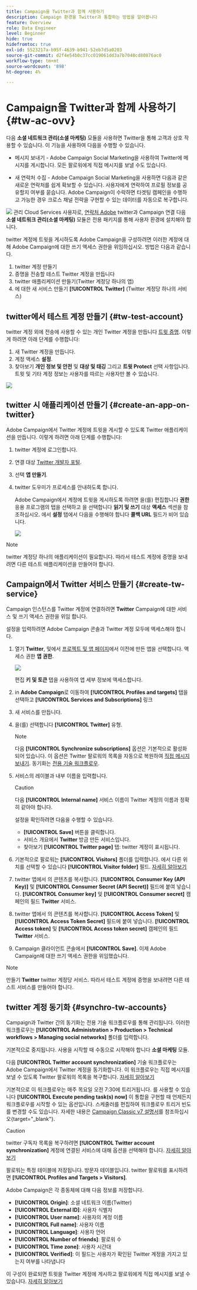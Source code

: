 ```yaml
---
title: Campaign을 Twitter과 함께 사용하기
description: Campaign 환경을 Twitter과 통합하는 방법을 알아봅니다
feature: Overview
role: Data Engineer
level: Beginner
hide: true
hidefromtoc: true
exl-id: 5523217a-b95f-4639-b941-52eb7d5a0203
source-git-commit: d2f4e54b0c37cc019061dd3a7b7048cd80876ac0
workflow-type: tm+mt
source-wordcount: '898'
ht-degree: 4%

---
```


# Campaign을 Twitter과 함께 사용하기{#tw-ac-ovv}

다음 **소셜 네트워크 관리(소셜 마케팅)** 모듈을 사용하면 Twitter을 통해 고객과 상호 작용할 수 있습니다. 이 기능을 사용하여 다음을 수행할 수 있습니다.

* 메시지 보내기 - Adobe Campaign Social Marketing을 사용하여 Twitter에 메시지를 게시합니다. 모든 팔로워에게 직접 메시지를 보낼 수도 있습니다.

* 새 연락처 수집 - Adobe Campaign Social Marketing을 사용하면 다음과 같은 새로운 연락처를 쉽게 확보할 수 있습니다. 사용자에게 연락하여 프로필 정보를 공유할지 여부를 묻습니다. Adobe Campaign이 수락하면 타겟팅 캠페인을 수행하고 가능한 경우 크로스 채널 전략을 구현할 수 있는 데이터를 자동으로 복구합니다.

![](../assets/do-not-localize/speech.png)  관리 Cloud Services 사용자로, [연락처 Adobe](../start/campaign-faq.md#support) twitter과 Campaign 연결 다음  **소셜 네트워크 관리(소셜 마케팅)** 모듈은 전용 패키지를 통해 사용자 환경에 설치해야 합니다.


twitter 계정에 트윗을 게시하도록 Adobe Campaign을 구성하려면 이러한 계정에 대해 Adobe Campaign에 대한 쓰기 액세스 권한을 위임하십시오. 방법은 다음과 같습니다.

1. twitter 계정 만들기
1. 증명을 전송할 테스트 Twitter 계정을 만듭니다
1. twitter 애플리케이션 만들기(Twitter 계정당 하나의 앱)
1. 에 대한 새 서비스 만들기 **[!UICONTROL Twitter]** (Twitter 계정당 하나의 서비스)

## twitter에서 테스트 계정 만들기 {#tw-test-account}

twitter 계정 외에 전송에 사용할 수 있는 개인 Twitter 계정을 만듭니다 [트윗 증명](../send/twitter.md#send-tw-proofs). 이렇게 하려면 아래 단계를 수행합니다:

1. 새 Twitter 계정을 만듭니다.
1. 계정 액세스  **설정**.
1. 찾아보기 **개인 정보 및 안전** 및 **대상 및 태깅** 그리고 **트윗 Protect** 선택 사항입니다. 트윗 및 기타 계정 정보는 사용자를 따르는 사용자만 볼 수 있습니다.

![](assets/social_tw_test_page.png)

## twitter 시 애플리케이션 만들기 {#create-an-app-on-twitter}

Adobe Campaign에서 Twitter 계정에 트윗을 게시할 수 있도록 Twitter 애플리케이션을 만듭니다.  이렇게 하려면 아래 단계를 수행합니다:

1. twitter 계정에 로그인합니다.
1. 연결 대상 [Twitter 개발자 포털](https://developer.twitter.com/en/apps).
1. 선택 **앱 만들기**.
1. twitter 도우미가 프로세스를 안내하도록 합니다.

   Adobe Campaign에서 계정에 트윗을 게시하도록 하려면 을(를) 편집합니다 **권한** 응용 프로그램의 탭을 선택하고 을 선택합니다 **읽기 및 쓰기** 대상 **액세스** 섹션을 참조하십시오. 에서 **설정** 탭에서 다음을 수행해야 합니다 **콜백 URL** 필드가 비어 있습니다.

   ![](assets/social_tw_app.png)

>[!NOTE]
>
>twitter 계정당 하나의 애플리케이션이 필요합니다. 따라서 테스트 계정에 증명을 보내려면 다른 테스트 애플리케이션을 만들어야 합니다.

## Campaign에서 Twitter 서비스 만들기 {#create-tw-service}

Campaign 인스턴스를 Twitter 계정에 연결하려면 **Twitter** Campaign에 대한 서비스 및 쓰기 액세스 권한을 위임 합니다.

설정을 입력하려면 Adobe Campaign 콘솔과 Twitter 계정 모두에 액세스해야 합니다.

1. 열기 **Twitter**, 및에서 [프로젝트 및 앱 페이지](https://developer.twitter.com/en/portal/projects-and-apps)에서 이전에 만든 앱을 선택합니다. 액세스 권한 **앱 권한**.

   ![](assets/social_tw_service.png)

   편집 **키 및 토큰** 탭을 사용하여 앱 세부 정보에 액세스합니다.

1. in **Adobe Campaign**&#x200B;로 이동하여 **[!UICONTROL Profiles and targets]** 탭을 선택하고 **[!UICONTROL Services and Subscriptions]** 링크
1. 새 서비스를 만듭니다.
1. 을(를) 선택합니다 **[!UICONTROL Twitter]** 유형.

   >[!NOTE]
   >
   >다음 **[!UICONTROL Synchronize subscriptions]** 옵션은 기본적으로 활성화되어 있습니다. 이 옵션은 Twitter 팔로워의 목록을 자동으로 복원하여 [직접 메시지 보내기](../send/twitter.md#direct-tw-messages). 동기화는 [전용 기술 워크플로우](#synchro-tw-accounts).

1. 서비스의 레이블과 내부 이름을 입력합니다.

   >[!CAUTION]
   >
   >다음 **[!UICONTROL Internal name]** 서비스 이름이 Twitter 계정의 이름과 정확히 같아야 합니다.

   설정을 확인하려면 다음을 수행할 수 있습니다.

   * **[!UICONTROL Save]** 버튼을 클릭합니다.
   * 서비스 개요에서 **Twitter** 방금 만든 서비스입니다.
   * 찾아보기 **[!UICONTROL Twitter page]** 탭: twitter 계정이 표시됩니다.

1. 기본적으로 팔로워는 **[!UICONTROL Visitors]** 폴더를 입력합니다. 에서 다른 위치를 선택할 수 있습니다 **[!UICONTROL Visitor folder]** 필드. [자세히 알아보기](../send/twitter.md#direct-tw-messages)

1. twitter 앱에서 의 콘텐츠를 복사합니다. **[!UICONTROL Consumer Key (API Key)]** 및 **[!UICONTROL Consumer Secret (API Secret)]** 필드에 붙여 넣습니다. **[!UICONTROL Consumer key]** 및 **[!UICONTROL Consumer secret]** 캠페인의 필드 **Twitter** 서비스.

1. twitter 앱에서 의 콘텐츠를 복사합니다. **[!UICONTROL Access Token]** 및 **[!UICONTROL Access Token Secret]** 필드에 붙여 넣습니다. **[!UICONTROL Access token]** 및 **[!UICONTROL Access token secret]** 캠페인의 필드 **Twitter** 서비스.

1. Campaign 클라이언트 콘솔에서 **[!UICONTROL Save]**. 이제 Adobe Campaign에 대한 쓰기 액세스 권한을 위임했습니다.


>[!NOTE]
>
>만들기 **Twitter** twitter 계정당 서비스. 따라서 테스트 계정에 증명을 보내려면 다른 테스트 서비스를 만들어야 합니다.

## twitter 계정 동기화 {#synchro-tw-accounts}

Campaign과 Twitter 간의 동기화는 전용 기술 워크플로우를 통해 관리됩니다. 이러한 워크플로우는 **[!UICONTROL Administration > Production > Technical workflows > Managing social networks]** 폴더를 입력합니다.

기본적으로 중지됩니다. 사용을 시작할 때 수동으로 시작해야 합니다 **소셜 마케팅** 모듈.

다음 **[!UICONTROL Twitter account synchronization]** 기술 워크플로우는 Adobe Campaign에서 Twitter 계정을 동기화합니다. 이 워크플로우는 직접 메시지를 보낼 수 있도록 Twitter 팔로워의 목록을 복구합니다. [자세히 알아보기](../send/twitter.md#direct-tw-messages)

기본적으로 이 워크플로우는 매주 목요일 오전 7:30에 트리거됩니다. 를 사용할 수 있습니다 **[!UICONTROL Execute pending task(s) now]** 이 통합을 구현할 때 언제든지 워크플로우를 시작할 수 있는 옵션입니다.  스케줄러를 편집하여 워크플로우 트리거 빈도를 변경할 수도 있습니다. 자세한 내용은 [Campaign Classic v7 설명서](https://experienceleague.adobe.com/docs/campaign-classic/using/automating-with-workflows/flow-control-activities/scheduler.html)를 참조하십시오{target=&quot;_blank&quot;}.

>[!CAUTION]
>
>twitter 구독자 목록을 복구하려면 **[!UICONTROL Twitter account synchronization]** 계정에 연결된 서비스에 대해 옵션을 선택해야 합니다. [자세히 알아보기](#create-tw-service)

팔로워는 특정 테이블에 저장됩니다. 방문자 테이블입니다. twitter 팔로워를 표시하려면 **[!UICONTROL Profiles and Targets > Visitors]**.

Adobe Campaign은 각 종동체에 대해 다음 정보를 저장합니다.

* **[!UICONTROL Origin]**: 소셜 네트워크 이름(Twitter)
* **[!UICONTROL External ID]**: 사용자 식별자
* **[!UICONTROL User name]**: 사용자의 계정 이름
* **[!UICONTROL Full name]**: 사용자 이름
* **[!UICONTROL Language]**: 사용자 언어
* **[!UICONTROL Number of friends]**: 팔로워 수
* **[!UICONTROL Time zone]**: 사용자 시간대
* **[!UICONTROL Verified]**: 이 필드는 사용자가 확인된 Twitter 계정을 가지고 있는지 여부를 나타냅니다

이 구성이 완료되면 트윗을 Twitter 계정에 게시하고 팔로워에게 직접 메시지를 보낼 수 있습니다. [자세히 알아보기](../send/twitter.md)
